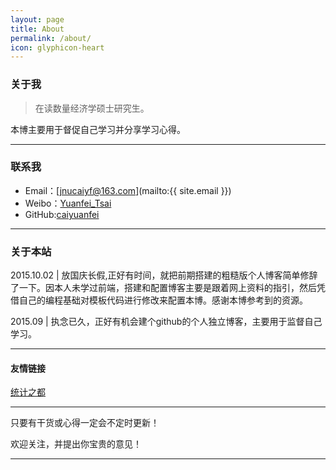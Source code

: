 ```yaml
---
layout: page
title: About
permalink: /about/
icon: glyphicon-heart
---
```


### 关于我

> 在读数量经济学硕士研究生。

本博主要用于督促自己学习并分享学习心得。
   

---

### 联系我

* Email：[jnucaiyf@163.com](mailto:{{ site.email }})
* Weibo：[Yuanfei_Tsai](http://www.weibo.com/p/1005052413354220/home?from=page_100505&mod=TAB#place)
* GitHub:[caiyuanfei](https://github.com/caiyuanfei)

---

### 关于本站   

2015.10.02 | 放国庆长假,正好有时间，就把前期搭建的粗糙版个人博客简单修辞了一下。因本人未学过前端，搭建和配置博客主要是跟着网上资料的指引，然后凭借自己的编程基础对模板代码进行修改来配置本博。感谢本博参考到的资源。

2015.09    | 执念已久，正好有机会建个github的个人独立博客，主要用于监督自己学习。

---

#### 友情链接

[统计之都](http://cos.name/)

---
只要有干货或心得一定会不定时更新！

欢迎关注，并提出你宝贵的意见！  

---